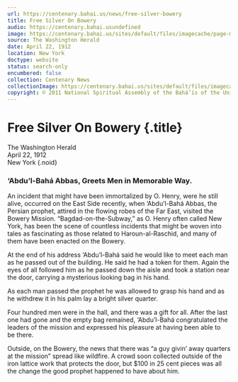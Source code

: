 ```yaml
---
url: https://centenary.bahai.us/news/free-silver-bowery
title: Free Silver On Bowery
audio: https://centenary.bahai.usundefined
image: https://centenary.bahai.us/sites/default/files/imagecache/page-main-image/images/press_clippings/04-22-1912%2CThe%20Washington%20Herald%2CFree%20Silver%20on%20Bowery.png
source: The Washington Herald
date: April 22, 1912
location: New York
doctype: website
status: search-only
encumbered: false
collection: Centenary News
collectionImage: https://centenary.bahai.us/sites/default/files/imagecache/theme-image/main_image/abdulbaha-overview-small_0.jpg
copyright: © 2011 National Spiritual Assembly of the Bahá’ís of the United States
---
```



# Free Silver On Bowery {.title}

The Washington Herald  
April 22, 1912  
New York
{.noid}  



### ‘Abdu’l-Bahá Abbas, Greets Men in Memorable Way.

An incident that might have been immortalized by O. Henry, were he still alive, occurred on the East Side recently, when ‘Abdu’l-Bahá Abbas, the Persian prophet, attired in the flowing robes of the Far East, visited the Bowery Mission. “Bagdad-on-the-Subway,” as O. Henry often called New York, has been the scene of countless incidents that might be woven into tales as fascinating as those related to Haroun-al-Raschid, and many of them have been enacted on the Bowery.

At the end of his address ‘Abdu’l-Bahá said he would like to meet each man as he passed out of the building. He said he had a token for them. Again the eyes of all followed him as he passed down the aisle and took a station near the door, carrying a mysterious looking bag in his hand.

As each man passed the prophet he was allowed to grasp his hand and as he withdrew it in his palm lay a bright silver quarter.

Four hundred men were in the hall, and there was a gift for all. After the last one had gone and the empty bag remained, ‘Abdu’l-Bahá congratulated the leaders of the mission and expressed his pleasure at having been able to be there.

Outside, on the Bowery, the news that there was “a guy givin’ away quarters at the mission” spread like wildfire. A crowd soon collected outside of the iron lattice work that protects the door, but $100 in 25 cent pieces was all the change the good prophet happened to have about him.